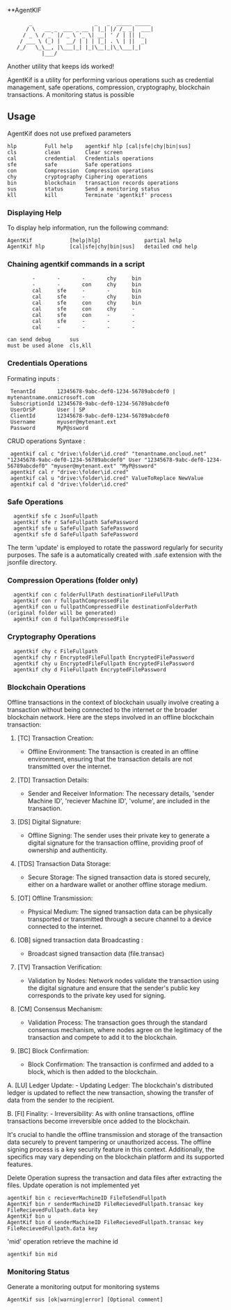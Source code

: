 **AgentKIF
 ```
        _                    _   _  _____ _____ 
       / \   __ _  ___ _ __ | |_| |/ /_ _|  ___|
      / _ \ / _` |/ _ \ '_ \| __| ' / | || |_   
     / ___ \ (_) |  __/ | | | |_| . \ | ||  _|  
    /_/   \_\__, |\___|_| |_|\__|_|\_\___|_|    
            |___/    

```
Another utility that keeps ids worked!

AgentKif is a utility for performing various operations such as credential management, safe operations, compression, cryptography, blockchain transactions.
A monitoring status is possible
## Usage
AgentKif does not use prefixed parameters
```
hlp         Full help    agentkif hlp [cal|sfe|chy|bin|sus]
cls         clean        Clear screen
cal         credential   Credentials operations 
sfe         safe         Safe operations
con         Compression  Compression operations
chy         cryptography Ciphering operations
bin         blockchain   transaction records operations
sus         status       Send a monitoring status
kll         kill         Terminate 'agentkif' process
```

### Displaying Help
To display help information, run the following command:
```
AgentKif            [help|hlp]              partial help
AgentKif hlp        [cal|sfe|chy|bin|sus]   detailed cmd help
```
### Chaining agentkif commands in a script
```
        -       -       -       chy     bin
        -       -       con     chy     bin
        cal     sfe     -       -       bin
        cal     sfe     -       chy     bin
        cal     sfe     con     chy     bin
        cal     sfe     con     chy     -
        cal     sfe     con     -       -
        cal     sfe     -       -       -
        cal     -       -       -       -
```
```
can send debug      sus
must be used alone  cls,kll
```
### Credentials Operations
Formating inputs :
```
 TenantId       12345678-9abc-def0-1234-56789abcdef0 | mytenantname.onmicrosoft.com
 SubscriptionId 12345678-9abc-def0-1234-56789abcdef0
 UserOrSP       User | SP
 ClientId       12345678-9abc-def0-1234-56789abcdef0
 Username       myuser@mytenant.ext
 Password       MyP@ssword
```
CRUD operations Syntaxe :
```
 agentkif cal c "drive:\folder\id.cred" "tenantname.oncloud.net" "12345678-9abc-def0-1234-56789abcdef0" User "12345678-9abc-def0-1234-56789abcdef0" "myuser@mytenant.ext" "MyP@ssword"
 agentkif cal r "drive:\folder\id.cred"
 agentkif cal u "drive:\folder\id.cred" ValueToReplace NewValue
 agentkif cal d "drive:\folder\id.cred"
```
### Safe Operations
```
  agentkif sfe c JsonFullpath
  agentkif sfe r SafeFullpath SafePassword
  agentkif sfe u SafeFullpath SafePassword
  agentkif sfe d SafeFullpath SafePassword
```
 The term 'update' is employed to rotate the password regularly for security purposes.
 The safe is a automatically created with .safe extension with the jsonfile directory.
### Compression Operations (folder only)
```
  agentkif con c folderFullPath destinationFileFullPath
  agentkif con r fullpathCompressedFile
  agentkif con u fullpathCompressedFile destinationFolderPath (original folder will be generated)
  agentkif con d fullpathCompressedFile
```
### Cryptography Operations
```
  agentkif chy c FileFullpath
  agentkif chy r EncryptedFileFullpath EncryptedFilePassword
  agentkif chy u EncryptedFileFullpath EncryptedFilePassword
  agentkif chy d FileFullpath EncryptedFilePassword
```
### Blockchain Operations

Offline transactions in the context of blockchain usually involve creating a transaction without being connected to the internet or the broader blockchain network. Here are the steps involved in an offline blockchain transaction:

1. [TC] Transaction Creation:
   - Offline Environment: The transaction is created in an offline environment, ensuring that the transaction details are not transmitted over the internet.

2. [TD] Transaction Details:
   - Sender and Receiver Information: The necessary details, 'sender Machine ID', 'reciever Machine ID', 'volume', are included in the transaction.

3. [DS] Digital Signature:
   - Offline Signing: The sender uses their private key to generate a digital signature for the transaction offline, providing proof of ownership and authenticity.

4. [TDS] Transaction Data Storage:
   - Secure Storage: The signed transaction data is stored securely, either on a hardware wallet or another offline storage medium.

5. [OT] Offline Transmission:
   - Physical Medium: The signed transaction data can be physically transported or transmitted through a secure channel to a device connected to the internet.

6. [OB] signed transaction data Broadcasting :
   - Broadcast signed transaction data (file.transac)

7. [TV] Transaction Verification:
   - Validation by Nodes: Network nodes validate the transaction using the digital signature and ensure that the sender's public key corresponds to the private key used for signing.

8. [CM] Consensus Mechanism:
   - Validation Process: The transaction goes through the standard consensus mechanism, where nodes agree on the legitimacy of the transaction and compete to add it to the blockchain.

9. [BC] Block Confirmation:
   - Block Confirmation: The transaction is confirmed and added to a block, which is then added to the blockchain.

A. [LU] Ledger Update:
    - Updating Ledger: The blockchain's distributed ledger is updated to reflect the new transaction, showing the transfer of data from the sender to the recipient.

B. [FI] Finality:
    - Irreversibility: As with online transactions, offline transactions become irreversible once added to the blockchain.

It's crucial to handle the offline transmission and storage of the transaction data securely to prevent tampering or unauthorized access. The offline signing process is a key security feature in this context.
Additionally, the specifics may vary depending on the blockchain platform and its supported features.

Delete Operation supress the transaction and data files after extracting the files.
Update operation is not implemented yet
```
agentkif bin c recieverMachineID FileToSendFullpath
AgentKif bin r senderMachineID FileRecievedFullpath.transac key FileRecievedFullpath.data key
AgentKif bin u 
AgentKif bin d senderMachineID FileRecievedFullpath.transac key FileRecievedFullpath.data key
```
'mid' operation retrieve the machine id
```
agentkif bin mid
```
### Monitoring Status

Generate a monitoring output for monitoring systems
```
AgentKif sus [ok|warning|error] [Optional comment]
```
